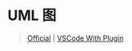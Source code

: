 # UML 图

> [Official](http://plantuml.com) | [VSCode With Plugin](https://marketplace.visualstudio.com/items?itemName=jebbs.plantuml)
